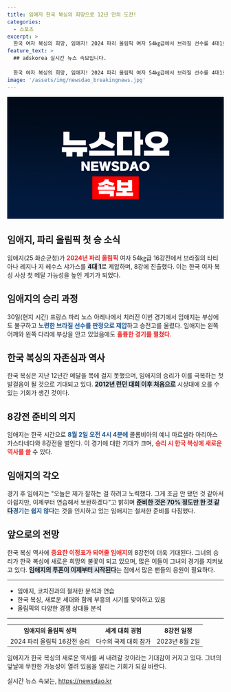```yaml
---
title: 임애지 한국 복싱의 희망으로 12년 만의 도전!
categories:
  - 스포츠
excerpt: >
  한국 여자 복싱의 희망, 임애지! 2024 파리 올림픽 여자 54㎏급에서 브라질 선수를 4대1로 제압하며 8강 진출. 역대 첫 메달의 꿈이 성큼 다가왔다. 다음 경기에서 승리하면 12년 만의 메달 획득!
feature_text: >
  ## adskorea 실시간 뉴스 속보입니다.

  한국 여자 복싱의 희망, 임애지! 2024 파리 올림픽 여자 54㎏급에서 브라질 선수를 4대1로 제압하며 8강 진출. 역대 첫 메달의 꿈이 성큼 다가왔다. 다음 경기에서 승리하면 12년 만의 메달 획득!
image: '/assets/img/newsdao_breakingnews.jpg'
---
```


<p><img src="/assets/img/newsdao_breakingnews.jpg" alt="adskorea 속보" /></p>

<h2 data-ke-size="size26">임애지, 파리 올림픽 첫 승 소식</h2>

<p data-ke-size="size16">임애지(25·화순군청)가 <b><span style="color: #ee2323;">2024년 파리 올림픽</span></b> 여자 54㎏급 16강전에서 브라질의 타티아나 레지나 지 헤수스 샤가스를 <b><span style="background-color: #21538527;">4대 1</span></b>로 제압하며, 8강에 진출했다. 이는 한국 여자 복싱 사상 첫 메달 가능성을 높인 계기가 되었다.</p>

<p data-ke-size="size16"></p>

<h2 data-ke-size="size26">임애지의 승리 과정</h2>

<p data-ke-size="size16">30일(현지 시간) 프랑스 파리 노스 아레나에서 치러진 이번 경기에서 임애지는 부상에도 불구하고 <b><span style="color: #1a5490;">노련한 브라질 선수를 판정으로 제압</span></b>하고 승전고를 울렸다. 임애지는 왼쪽 어깨와 왼쪽 다리에 부상을 안고 있었음에도 <b><span style="color: #ee2323;">훌륭한 경기를 펼쳤다</span></b>.</p>

<p data-ke-size="size16"></p>

<h2 data-ke-size="size26">한국 복싱의 자존심과 역사</h2>

<p data-ke-size="size16">한국 복싱은 지난 12년간 메달을 목에 걸지 못했으며, 임애지의 승리가 이를 극복하는 첫 발걸음이 될 것으로 기대되고 있다. <b><span style="background-color: #21538527;">2012년 런던 대회 이후 처음으로</span></b> 시상대에 오를 수 있는 기회가 생긴 것이다. </p>

<p data-ke-size="size16"></p>

<h2 data-ke-size="size26">8강전 준비의 의지</h2>

<p data-ke-size="size16">임애지는 한국 시간으로 <b><span style="color: #1a5490;">8월 2일 오전 4시 4분에</span></b> 콜롬비아의 예니 마르셀라 아리아스 카스타네다와 8강전을 벌인다. 이 경기에 대한 기대가 크며, <b><span style="color: #ee2323;">승리 시 한국 복싱에 새로운 역사를 쓸</span></b> 수 있다.</p>

<p data-ke-size="size16"></p>

<h2 data-ke-size="size26">임애지의 각오</h2>

<p data-ke-size="size16">경기 후 임애지는 "오늘은 제가 잘하는 걸 하려고 노력했다. 그게 조금 안 됐던 것 같아서 아쉽지만, 이제부터 연습해서 보완하겠다"고 밝히며 <b><span style="background-color: #21538527;">준비한 것은 70% 정도만 한 것 같다</span></b고 말했다. 올림픽에서의 <b><span style="color: #1a5490;">경기는 쉽지 않다</span></b>는 것을 인지하고 있는 임애지는 철저한 준비를 다짐했다.</p>

<p data-ke-size="size16"></p>

<h2 data-ke-size="size26">앞으로의 전망</h2>

<p data-ke-size="size16">한국 복싱 역사에 <b><span style="color: #ee2323;">중요한 이정표가 되어줄 임애지</span></b>의 8강전이 더욱 기대된다. 그녀의 승리가 한국 복싱에 새로운 희망의 불꽃이 되고 있으며, 많은 이들이 그녀의 경기를 지켜보고 있다. <b><span style="background-color: #21538527;">임애지의 투혼이 이제부터 시작된다</span></b>는 점에서 많은 팬들의 응원이 필요하다.</p>

<p data-ke-size="size16"></p>

<hr>

<ul>
<li>임애지, 코치진과의 철저한 분석과 연습</li>
<li>한국 복싱, 새로운 세대와 함께 부흥의 시기를 맞이하고 있음</li>
<li>올림픽의 다양한 경쟁 상대들 분석</li>
</ul>

<hr>

<table style="border-collapse:collapse; width:100%; height:100%;">
<tr>
<td style="text-align: center; height: 17px;"><b>임애지의 올림픽 성적</b></td>
<td style="text-align: center; height: 17px;"><b>세계 대회 경험</b></td>
<td style="text-align: center; height: 17px;"><b>8강전 일정</b></td>
</tr>
<tr>
<td style="text-align: center; height: 17px;">2024 파리 올림픽 16강전 승리</td>
<td style="text-align: center; height: 17px;">다수의 국제 대회 참가</td>
<td style="text-align: center; height: 17px;">2023년 8월 2일</td>
</tr>
</table>

<p data-ke-size="size16"></p>

<p data-ke-size="size16">임애지가 한국 복싱의 새로운 역사를 써 내려갈 것이라는 기대감이 커지고 있다. 그녀의 앞날에 무한한 가능성이 열려 있음을 알리는 기회가 되길 바란다.</p>
실시간 뉴스 속보는, <a href="https://newsdao.kr" rel="dofollow">https://newsdao.kr</a>


